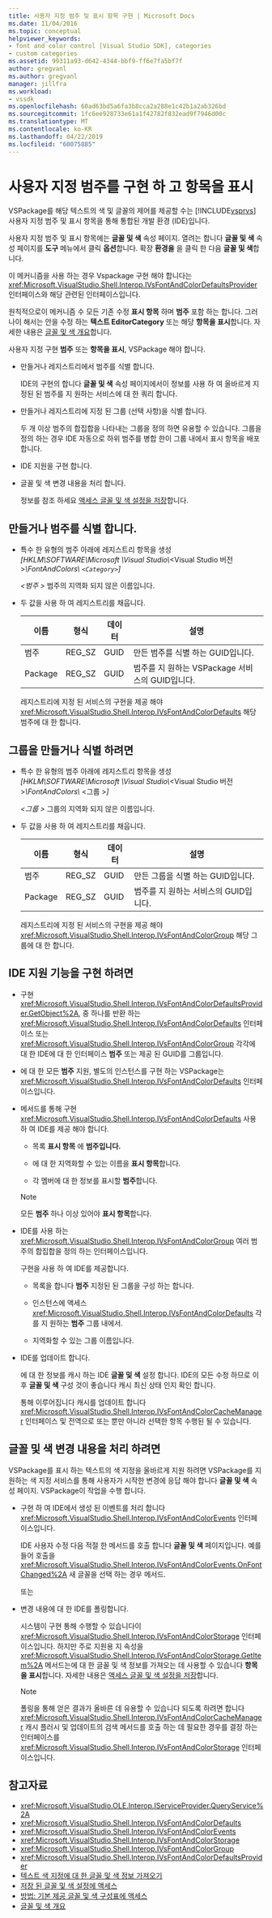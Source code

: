 ```yaml
---
title: 사용자 지정 범주 및 표시 항목 구현 | Microsoft Docs
ms.date: 11/04/2016
ms.topic: conceptual
helpviewer_keywords:
- font and color control [Visual Studio SDK], categories
- custom categories
ms.assetid: 99311a93-d642-4344-bbf9-ff6e7fa5bf7f
author: gregvanl
ms.author: gregvanl
manager: jillfra
ms.workload:
- vssdk
ms.openlocfilehash: 60ad63bd5a6fa3b8cca2a288e1c42b1a2ab326bd
ms.sourcegitcommit: 1fc6ee928733e61a1f42782f832ead9f7946d00c
ms.translationtype: MT
ms.contentlocale: ko-KR
ms.lasthandoff: 04/22/2019
ms.locfileid: "60075885"
---
```

# <a name="implement-custom-categories-and-display-items"></a>사용자 지정 범주를 구현 하 고 항목을 표시
VSPackage를 해당 텍스트의 색 및 글꼴의 제어를 제공할 수는 [!INCLUDE[vsprvs](../code-quality/includes/vsprvs_md.md)] 사용자 지정 범주 및 표시 항목을 통해 통합된 개발 환경 (IDE)입니다.

 사용자 지정 범주 및 표시 항목에는 **글꼴 및 색** 속성 페이지. 열려는 합니다 **글꼴 및 색** 속성 페이지를 **도구** 메뉴에서 클릭 **옵션**합니다. 확장 **환경을** 을 클릭 한 다음 **글꼴 및 색**합니다.

 이 메커니즘을 사용 하는 경우 Vspackage 구현 해야 합니다는 <xref:Microsoft.VisualStudio.Shell.Interop.IVsFontAndColorDefaultsProvider> 인터페이스와 해당 관련된 인터페이스입니다.

 원칙적으로이 메커니즘 수 모든 기존 수정 **표시 항목** 하며 **범주** 포함 하는 합니다. 그러나이 해서는 안을 수정 하는 **텍스트 EditorCategory** 또는 해당 **항목을 표시**합니다. 자세한 내용은 [글꼴 및 색 개요](../extensibility/font-and-color-overview.md)합니다.

 사용자 지정 구현 **범주** 또는 **항목을 표시**, VSPackage 해야 합니다.

- 만들거나 레지스트리에서 범주를 식별 합니다.

   IDE의 구현의 합니다 **글꼴 및 색** 속성 페이지에서이 정보를 사용 하 여 올바르게 지정된 된 범주를 지 원하는 서비스에 대 한 쿼리 합니다.

- 만들거나 레지스트리에 지정 된 그룹 (선택 사항)을 식별 합니다.

   두 개 이상 범주의 합집합을 나타내는 그룹을 정의 하면 유용할 수 있습니다. 그룹을 정의 하는 경우 IDE 자동으로 하위 범주를 병합 한이 그룹 내에서 표시 항목을 배포 합니다.

- IDE 지원을 구현 합니다.

- 글꼴 및 색 변경 내용을 처리 합니다.

  정보를 참조 하세요 [액세스 글꼴 및 색 설정을 저장](../extensibility/accessing-stored-font-and-color-settings.md)합니다.

## <a name="to-create-or-identify-categories"></a>만들거나 범주를 식별 합니다.

- 특수 한 유형의 범주 아래에 레지스트리 항목을 생성 *[HKLM\SOFTWARE\Microsoft \Visual Studio\\*\<Visual Studio 버전 >*\FontAndColors\\ `<Category>`]*

   *\<범주 >* 범주의 지역화 되지 않은 이름입니다.

- 두 값을 사용 하 여 레지스트리를 채웁니다.

  |이름|형식|데이터|설명|
  |----------|----------|----------|-----------------|
  |범주|REG_SZ|GUID|만든 범주를 식별 하는 GUID입니다.|
  |Package|REG_SZ|GUID|범주를 지 원하는 VSPackage 서비스의 GUID입니다.|

  레지스트리에 지정 된 서비스의 구현을 제공 해야 <xref:Microsoft.VisualStudio.Shell.Interop.IVsFontAndColorDefaults> 해당 범주에 대 한 합니다.

## <a name="to-create-or-identify-groups"></a>그룹을 만들거나 식별 하려면

- 특수 한 유형의 범주 아래에 레지스트리 항목을 생성 *[HKLM\SOFTWARE\Microsoft \Visual Studio\\*\<Visual Studio 버전 >*\FontAndColors\\*  \<그룹 >*]*

   *\<그룹 >* 그룹의 지역화 되지 않은 이름입니다.

- 두 값을 사용 하 여 레지스트리를 채웁니다.

  |이름|형식|데이터|설명|
  |----------|----------|----------|-----------------|
  |범주|REG_SZ|GUID|만든 그룹을 식별 하는 GUID입니다.|
  |Package|REG_SZ|GUID|범주를 지 원하는 서비스의 GUID입니다.|

  레지스트리에 지정 된 서비스의 구현을 제공 해야 <xref:Microsoft.VisualStudio.Shell.Interop.IVsFontAndColorGroup> 해당 그룹에 대 한 합니다.

## <a name="to-implement-ide-support"></a>IDE 지원 기능을 구현 하려면

- 구현 <xref:Microsoft.VisualStudio.Shell.Interop.IVsFontAndColorDefaultsProvider.GetObject%2A>, 중 하나를 반환 하는 <xref:Microsoft.VisualStudio.Shell.Interop.IVsFontAndColorDefaults> 인터페이스 또는 <xref:Microsoft.VisualStudio.Shell.Interop.IVsFontAndColorGroup> 각각에 대 한 IDE에 대 한 인터페이스 **범주** 또는 제공 된 GUID를 그룹입니다.

- 에 대 한 모든 **범주** 지원, 별도의 인스턴스를 구현 하는 VSPackage는 <xref:Microsoft.VisualStudio.Shell.Interop.IVsFontAndColorDefaults> 인터페이스입니다.

- 메서드를 통해 구현 <xref:Microsoft.VisualStudio.Shell.Interop.IVsFontAndColorDefaults> 사용 하 여 IDE를 제공 해야 합니다.

  - 목록 **표시 항목** 에 **범주입니다.**

  - 에 대 한 지역화할 수 있는 이름을 **표시 항목**합니다.

  - 각 멤버에 대 한 정보를 표시할 **범주**합니다.

  > [!NOTE]
  >  모든 **범주** 하나 이상 있어야 **표시 항목**합니다.

- IDE를 사용 하는 <xref:Microsoft.VisualStudio.Shell.Interop.IVsFontAndColorGroup> 여러 범주의 합집합을 정의 하는 인터페이스입니다.

   구현을 사용 하 여 IDE를 제공합니다.

  - 목록을 합니다 **범주** 지정된 된 그룹을 구성 하는 합니다.

  - 인스턴스에 액세스 <xref:Microsoft.VisualStudio.Shell.Interop.IVsFontAndColorDefaults> 각를 지 원하는 **범주** 그룹 내에서.

  - 지역화할 수 있는 그룹 이름입니다.

- IDE를 업데이트 합니다.

   에 대 한 정보를 캐시 하는 IDE **글꼴 및 색** 설정 합니다. IDE의 모든 수정 하므로 이후 **글꼴 및 색** 구성 것이 좋습니다 캐시 최신 상태 인지 확인 합니다.

  통해 이루어집니다 캐시를 업데이트 합니다 <xref:Microsoft.VisualStudio.Shell.Interop.IVsFontAndColorCacheManager> 인터페이스 및 전역으로 또는 뿐만 아니라 선택한 항목 수행된 될 수 있습니다.

## <a name="to-handle-font-and-color-changes"></a>글꼴 및 색 변경 내용을 처리 하려면
 VSPackage를 표시 하는 텍스트의 색 지정을 올바르게 지원 하려면 VSPackage를 지 원하는 색 지정 서비스를 통해 사용자가 시작한 변경에 응답 해야 합니다 **글꼴 및 색** 속성 페이지. VSPackage이 작업을 수행 합니다.

- 구현 하 여 IDE에서 생성 된 이벤트를 처리 합니다 <xref:Microsoft.VisualStudio.Shell.Interop.IVsFontAndColorEvents> 인터페이스입니다.

     IDE 사용자 수정 다음 적절 한 메서드를 호출 합니다 **글꼴 및 색** 페이지입니다. 예를 들어 호출을 <xref:Microsoft.VisualStudio.Shell.Interop.IVsFontAndColorEvents.OnFontChanged%2A> 새 글꼴을 선택 하는 경우 메서드.

     또는

- 변경 내용에 대 한 IDE를 폴링합니다.

     시스템이 구현 통해 수행할 수 있습니다이 <xref:Microsoft.VisualStudio.Shell.Interop.IVsFontAndColorStorage> 인터페이스입니다. 하지만 주로 지원용 지 속성을 <xref:Microsoft.VisualStudio.Shell.Interop.IVsFontAndColorStorage.GetItem%2A> 메서드는에 대 한 글꼴 및 색 정보를 가져오는 데 사용할 수 있습니다 **항목을 표시**합니다. 자세한 내용은 [액세스 글꼴 및 색 설정을 저장](../extensibility/accessing-stored-font-and-color-settings.md)합니다.

    > [!NOTE]
    >  폴링을 통해 얻은 결과가 올바른 데 유용할 수 있습니다 되도록 하려면 합니다 <xref:Microsoft.VisualStudio.Shell.Interop.IVsFontAndColorCacheManager> 캐시 플러시 및 업데이트의 검색 메서드를 호출 하는 데 필요한 경우를 결정 하는 인터페이스를 <xref:Microsoft.VisualStudio.Shell.Interop.IVsFontAndColorStorage> 인터페이스입니다.

## <a name="see-also"></a>참고자료

- <xref:Microsoft.VisualStudio.OLE.Interop.IServiceProvider.QueryService%2A>
- <xref:Microsoft.VisualStudio.Shell.Interop.IVsFontAndColorDefaults>
- <xref:Microsoft.VisualStudio.Shell.Interop.IVsFontAndColorEvents>
- <xref:Microsoft.VisualStudio.Shell.Interop.IVsFontAndColorStorage>
- <xref:Microsoft.VisualStudio.Shell.Interop.IVsFontAndColorGroup>
- <xref:Microsoft.VisualStudio.Shell.Interop.IVsFontAndColorDefaultsProvider>
- [텍스트 색 지정에 대 한 글꼴 및 색 정보 가져오기](../extensibility/getting-font-and-color-information-for-text-colorization.md)
- [저장 된 글꼴 및 색 설정에 액세스](../extensibility/accessing-stored-font-and-color-settings.md)
- [방법: 기본 제공 글꼴 및 색 구성표에 액세스](../extensibility/how-to-access-the-built-in-fonts-and-color-scheme.md)
- [글꼴 및 색 개요](../extensibility/font-and-color-overview.md)